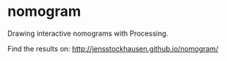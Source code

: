 nomogram
========

Drawing interactive nomograms with Processing.

Find the results on: http://jensstockhausen.github.io/nomogram/ 
